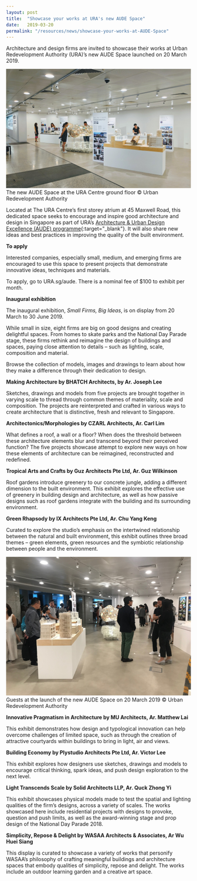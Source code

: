 ```yaml
---
layout: post
title:  "Showcase your works at URA's new AUDE Space"
date:   2019-03-20
permalink: "/resources/news/showcase-your-works-at-AUDE-Space"
---
```

Architecture and design firms are invited to showcase their works at Urban Redevelopment Authority (URA)’s new AUDE Space launched on 20 March 2019. 

![The new AUDE Space at the URA Centre](/images/URA_AUDE_Space_2019.jpg)
The new AUDE Space at the URA Centre ground floor © Urban Redevelopment Authority

Located at The URA Centre’s first storey atrium at 45 Maxwell Road, this dedicated space seeks to encourage and inspire good architecture and design in Singapore as part of URA’s [Architecture & Urban Design Excellence (AUDE) programme](https://www.ura.gov.sg/Corporate/Get-Involved/Shape-A-Distinctive-City/Recognising-Good-Design/AUDE){:target="_blank"}. It will also share new ideas and best practices in improving the quality of the built environment. 

**To apply**

Interested companies, especially small, medium, and emerging firms are encouraged to use this space to present projects that demonstrate innovative ideas, techniques and materials. 

To apply, go to URA.sg/aude. There is a nominal fee of $100 to exhibit per month. 

**Inaugural exhibition**

The inaugural exhibition, *Small Firms, Big Ideas*, is on display from 20 March to 30 June 2019.

While small in size, eight firms are big on good designs and creating delightful spaces. From homes to skate parks and the National Day Parade stage, these firms rethink and reimagine the design of buildings and spaces, paying close attention to details – such as lighting, scale, composition and material. 

Browse the collection of models, images and drawings to learn about how they make a difference through their dedication to design. 

**Making Architecture by BHATCH Architects, by Ar. Joseph Lee**

Sketches, drawings and models from five projects are brought together in varying scale to thread through common themes of materiality, scale and composition. The projects are reinterpreted and crafted in various ways to create architecture that is distinctive, fresh and relevant to Singapore.

**Architectonics/Morphologies by CZARL Architects, Ar. Carl Lim**

What defines a roof, a wall or a floor? When does the threshold between these architecture elements blur and transcend beyond their perceived function? The five projects showcase attempt to explore new ways on how these elements of architecture can be reimagined, reconstructed and redefined.

**Tropical Arts and Crafts by Guz Architects Pte Ltd, Ar. Guz Wilkinson**

Roof gardens introduce greenery to our concrete jungle, adding a different dimension to the built environment. This exhibit explores the effective use of greenery in building design and architecture, as well as how passive designs such as roof gardens integrate with the building and its surrounding environment. 

**Green Rhapsody by IX Architects Pte Ltd, Ar. Chu Yang Keng**

Curated to explore the studio’s emphasis on the intertwined relationship between the natural and built environment, this exhibit outlines three broad themes – green elements, green resources and the symbiotic relationship between people and the environment. 

![The launch of the new AUDE Space on 20 March 2019](/images/AUDE_Space_Mar2019.jpg)
Guests at the launch of the new AUDE Space on 20 March 2019 © Urban Redevelopment Authority

**Innovative Pragmatism in Architecture by MU Architects, Ar. Matthew Lai**

This exhibit demonstrates how design and typological innovation can help overcome challenges of limited space, such as through the creation of attractive courtyards within buildings to bring in light, air and views.

**Building Economy by Plystudio Architects Pte Ltd, Ar. Victor Lee**

This exhibit explores how designers use sketches, drawings and models to encourage critical thinking, spark ideas, and push design exploration to the next level. 

**Light Transcends Scale by Solid Architects LLP, Ar. Quck Zhong Yi**

This exhibit showcases physical models made to test the spatial and lighting qualities of the firm’s designs, across a variety of scales. The works showcased here include residential projects with designs to provoke, question and push limits, as well as the award-winning stage and prop design of the National Day Parade 2018.

**Simplicity, Repose & Delight by WASAA Architects & Associates, Ar Wu Huei Siang**

This display is curated to showcase a variety of works that personify WASAA’s philosophy of crafting meaningful buildings and architecture spaces that embody qualities of simplicity, repose and delight. The works include an outdoor learning garden and a creative art space.
 

